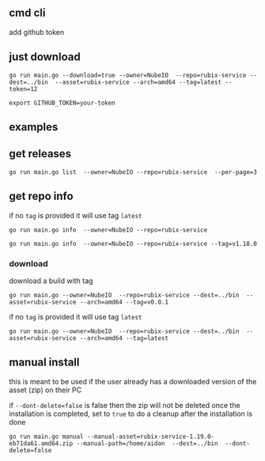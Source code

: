 ## cmd cli

add github token

## just download 

```
go run main.go --download=true --owner=NubeIO  --repo=rubix-service --dest=../bin  --asset=rubix-service --arch=amd64 --tag=latest --token=12
```

```
export GITHUB_TOKEN=your-token
```

## examples

## get releases

```
go run main.go list  --owner=NubeIO --repo=rubix-service  --per-page=3
```

## get repo info

if no `tag` is provided it will use tag `latest`

```
go run main.go info  --owner=NubeIO --repo=rubix-service 
```

```
go run main.go info  --owner=NubeIO --repo=rubix-service --tag=v1.18.0
```

### download

download a build with tag

```
go run main.go --owner=NubeIO  --repo=rubix-service --dest=../bin  --asset=rubix-service --arch=amd64 --tag=v0.0.1
```

if no `tag` is provided it will use tag `latest`

```
go run main.go --owner=NubeIO  --repo=rubix-service --dest=../bin  --asset=rubix-service --arch=amd64 --tag=latest
```

## manual install

this is meant to be used if the user already has a downloaded version of the asset (zip) on their PC

if `--dont-delete=false` is false then the zip will not be deleted once the installation is completed, set to `true` to
do a cleanup after the installation is done

```
go run main.go manual --manual-asset=rubix-service-1.19.0-eb71da61.amd64.zip --manual-path=/home/aidan  --dest=../bin  --dont-delete=false
```

